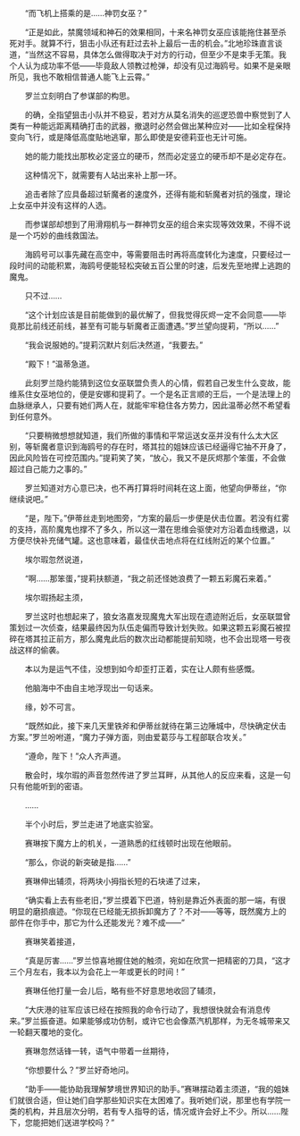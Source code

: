 　　“而飞机上搭乘的是……神罚女巫？”

　　“正是如此，禁魔领域和神石的效果相同，十来名神罚女巫应该能拖住甚至杀死对手。就算不行，狙击小队还有赶过去补上最后一击的机会。”北地珍珠直言谈道，“当然这不容易，具体怎么做得取决于对方的行动，但至少不是束手无策。我个人认为成功率不低——毕竟敌人领教过枪弹，却没有见过海鸥号。如果不是亲眼所见，我也不敢相信普通人能飞上云霄。”

　　罗兰立刻明白了参谋部的构思。

　　的确，全指望狙击小队并不稳妥，若对方从莫名消失的巡逻恐兽中察觉到了人类有一种能远距离精确打击的武器，撤退时必然会做出某种应对——比如全程保持变向飞行，或是降低高度贴地逃窜，那么即使是安德莉亚也无计可施。

　　她的能力能找出那枚必定竖立的硬币，然而必定竖立的硬币却不是必定存在。

　　这种情况下，就需要有人站出来补上那一环。

　　追击者除了应具备超过斩魔者的速度外，还得有能和斩魔者对抗的强度，理论上女巫中并没有这样的人选。

　　而参谋部却想到了用滑翔机与一群神罚女巫的组合来实现等效效果，不得不说是一个巧妙的曲线救国法。

　　海鸥号可以事先藏在高空中，等需要阻击时再将高度转化为速度，只要经过一段时间的动能积累，海鸥号便能轻松突破五百公里的时速，后发先至地撵上逃跑的魔鬼。

　　只不过……

　　“这个计划应该是目前能做到的最优解了，但我觉得灰烬一定不会同意——毕竟那比前线还前线，甚至有可能与斩魔者正面遭遇。”罗兰望向提莉，“所以……”

　　“我会说服她的。”提莉沉默片刻后决然道，“我要去。”

　　“殿下！”温蒂急道。

　　此刻罗兰隐约能猜到这位女巫联盟负责人的心情，假若自己发生什么变故，能维系住女巫地位的，便是安娜和提莉了。一个是名正言顺的王后，一个是法理上的血脉继承人，只要有她们两人在，就能牢牢稳住各方势力，因此温蒂必然不希望看到任何意外。

　　“只要稍微想想就知道，我们所做的事情和平常运送女巫并没有什么太大区别，等斩魔者意识到海鸥号的存在时，塔其拉的姐妹应该已经逼得它抽不开身了，因此风险皆在可控范围内。”提莉笑了笑，“放心，我又不是灰烬那个笨蛋，不会做超过自己能力之事的。”

　　罗兰知道对方心意已决，也不再打算将时间耗在这上面，他望向伊蒂丝，“你继续说吧。”

　　“是，陛下。”伊蒂丝走到地图旁，“方案的最后一步便是伏击位置。若没有红雾的支持，高阶魔鬼也撑不了多久，所以这一潜在思维会驱使对方沿着血线撤退，以方便尽快补充储气罐。这也意味着，最佳伏击地点将在红线附近的某个位置。”

　　埃尔瑕忽然说道，

　　“啊……那笨蛋，”提莉扶额道，“我之前还怪她浪费了一颗五彩魔石来着。”

　　埃尔瑕扬起主须，

　　罗兰这时也想起来了，狼女洛嘉发现魔鬼大军出现在遗迹附近后，女巫联盟曾策划过一次侦查，结果最终因为队伍走偏而导致计划失败。如果这颗五彩魔石被捏碎在塔其拉正前方，那么魔鬼此后的数次出动都能提前知晓，也不会出现塔一号夜战这样的偷袭。

　　本以为是运气不佳，没想到如今却歪打正着，实在让人颇有些感慨。

　　他脑海中不由自主地浮现出一句话来。

　　缘，妙不可言。

　　“既然如此，接下来几天里铁斧和伊蒂丝就待在第三边陲城中，尽快确定伏击方案。”罗兰吩咐道，“魔力子弹方面，则由爱葛莎与工程部联合攻关。”

　　“遵命，陛下！”众人齐声道。

　　散会时，埃尔瑕的声音忽然传进了罗兰耳畔，从其他人的反应来看，这是一句只有他能听到的密语。

　　……

　　半个小时后，罗兰走进了地底实验室。

　　赛琳按下魔方上的机关，一道熟悉的红线顿时出现在他眼前。

　　“那么，你说的新突破是指……”

　　赛琳伸出辅须，将两块小拇指长短的石块递了过来，

　　“确实看上去有些老旧，”罗兰摸着下巴道，特别是靠近外表面的那一端，有很明显的磨损痕迹。“你现在已经能无损拆卸魔方了？不对——等等，既然魔方上的部件在你手中，那它为什么还能发光？难不成——”

　　赛琳笑着接道，

　　“真是厉害……”罗兰惊喜地握住她的触须，宛如在欣赏一把精密的刀具，“这才三个月左右，我本以为会花上一年或更长的时间！”

　　赛琳任他打量一会儿后，略有些不好意思地收回了辅须，

　　“大庆港的驻军应该已经在按照我的命令行动了，我想很快就会有消息传来。”罗兰振奋道。如果能够成功仿制，或许它也会像蒸汽机那样，为无冬城带来又一轮翻天覆地的变化。

　　赛琳忽然话锋一转，语气中带着一丝期待，

　　“你想要什么？”罗兰好奇地问。

　　“助手——能协助我理解梦境世界知识的助手。”赛琳摆动着主须道，“我的姐妹们就很合适，但让她们自学那些知识实在太困难了。我听她们说，那里也有学院一类的机构，并且层次分明，若有专人指导的话，情况或许会好上不少。所以……陛下，您能把她们送进学校吗？”
